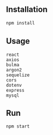 ## Installation

```bash
npm install
```

## Usage

```
react
axios
bulma
argon2
sequelize
cors
dotenv
express
mysql
```

## Run

```bash
npm start
```